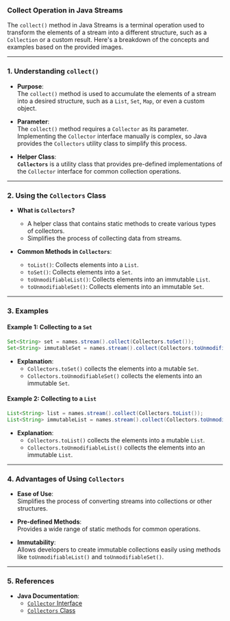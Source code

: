 ### **Collect Operation in Java Streams**

The `collect()` method in Java Streams is a terminal operation used to transform the elements of a stream into a different structure, such as a `Collection` or a custom result. Here's a breakdown of the concepts and examples based on the provided images.

---

### **1. Understanding `collect()`**

- **Purpose**:  
  The `collect()` method is used to accumulate the elements of a stream into a desired structure, such as a `List`, `Set`, `Map`, or even a custom object.
  
- **Parameter**:  
  The `collect()` method requires a `Collector` as its parameter. Implementing the `Collector` interface manually is complex, so Java provides the `Collectors` utility class to simplify this process.

- **Helper Class**:  
  **`Collectors`** is a utility class that provides pre-defined implementations of the `Collector` interface for common collection operations.

---

### **2. Using the `Collectors` Class**

- **What is `Collectors`?**  
  - A helper class that contains static methods to create various types of collectors.
  - Simplifies the process of collecting data from streams.

- **Common Methods in `Collectors`**:
  - `toList()`: Collects elements into a `List`.
  - `toSet()`: Collects elements into a `Set`.
  - `toUnmodifiableList()`: Collects elements into an immutable `List`.
  - `toUnmodifiableSet()`: Collects elements into an immutable `Set`.

---

### **3. Examples**

#### **Example 1: Collecting to a `Set`**
```java
Set<String> set = names.stream().collect(Collectors.toSet());
Set<String> immutableSet = names.stream().collect(Collectors.toUnmodifiableSet());
```
- **Explanation**:
  - `Collectors.toSet()` collects the elements into a mutable `Set`.
  - `Collectors.toUnmodifiableSet()` collects the elements into an immutable `Set`.

#### **Example 2: Collecting to a `List`**
```java
List<String> list = names.stream().collect(Collectors.toList());
List<String> immutableList = names.stream().collect(Collectors.toUnmodifiableList());
```
- **Explanation**:
  - `Collectors.toList()` collects the elements into a mutable `List`.
  - `Collectors.toUnmodifiableList()` collects the elements into an immutable `List`.

---

### **4. Advantages of Using `Collectors`**

- **Ease of Use**:  
  Simplifies the process of converting streams into collections or other structures.
  
- **Pre-defined Methods**:  
  Provides a wide range of static methods for common operations.

- **Immutability**:  
  Allows developers to create immutable collections easily using methods like `toUnmodifiableList()` and `toUnmodifiableSet()`.

---

### **5. References**

- **Java Documentation**:  
  - [`Collector` Interface](https://docs.oracle.com/en/java/javase/15/docs/api/java.base/java/util/stream/Collector.html)  
  - [`Collectors` Class](https://docs.oracle.com/en/java/javase/15/docs/api/java.base/java/util/stream/Collectors.html)  

